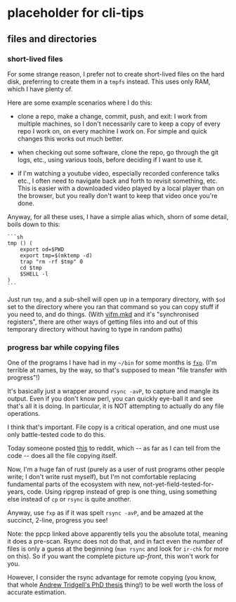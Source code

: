 # placeholder for cli-tips

## files and directories

### short-lived files

For some strange reason, I prefer not to create short-lived files on the hard
disk, preferring to create them in a `tmpfs` instead.  This uses only RAM,
which I have plenty of.

Here are some example scenarios where I do this:

-   clone a repo, make a change, commit, push, and exit: I work from multiple
    machines, so I don't necessarily care to keep a copy of every repo I work
    on, on every machine I work on.  For simple and quick changes this works
    out much better.

-   when checking out some software, clone the repo, go through the git logs,
    etc., using various tools, before deciding if I want to use it.

-   if I'm watching a youtube video, especially recorded conference talks
    etc., I often need to navigate back and forth to revisit something, etc.
    This is easier with a downloaded video played by a local player than on
    the browser, but you really don't want to keep that video once you're
    done.

Anyway, for all these uses, I have a simple alias which, shorn of some detail,
boils down to this:

    ```sh
    tmp () (
        export od=$PWD
        export tmp=$(mktemp -d)
        trap "rm -rf $tmp" 0
        cd $tmp
        $SHELL -l
    )
    ```

Just run `tmp`, and a sub-shell will open up in a temporary directory, with
`$od` set to the directory where you ran that command so you can copy stuff
if you need to, and do things.  (With [vifm.mkd](vifm.mkd) and it's
"synchronised registers", there are other ways of getting files into and out
of this temporary directory without having to type in random paths)

### progress bar while copying files

One of the programs I have had in my `~/bin` for some months is
[`fxp`](fxp.pl).  (I'm terrible at names, by the way, so that's supposed to
mean "file transfer with progress"!)

It's basically just a wrapper around `rsync -avP`, to capture and mangle its
output.  Even if you don't know perl, you can quickly eye-ball it and see
that's all it is doing.  In particular, it is NOT attempting to actually do
any file operations.

I think that's important.  File copy is a critical operation, and one must use
only battle-tested code to do this.

Today someone posted
[this](https://www.reddit.com/r/commandline/comments/bcuagx/announcing_ppcp_a_tool_for_copying_files_and_dirs/)
to reddit, which -- as far as I can tell from the code -- does all the file
copying itself.

Now, I'm a huge fan of rust (purely as a user of rust programs other people
write; I don't write rust myself), but I'm not comfortable replacing
fundamental parts of the ecosystem with new, not-yet-field-tested-for-years,
code.  Using ripgrep instead of grep is one thing, using something else
instead of `cp` or `rsync` is quite another.

Anyway, use `fxp` as if it was spelt `rsync -avP`, and be amazed at the
succinct, 2-line, progress you see!

Note: the ppcp linked above apparently tells you the absolute total, meaning
it does a pre-scan.  Rsync does not do that, and in fact even the *number* of
files is only a guess at the beginning (`man rsync` and look for `ir-chk` for
more on this).  So if you want the complete picture *up-front*, this won't
work for you.

However, I consider the rsync advantage for remote copying (you know, that
whole [Andrew Tridgell's PhD
thesis](https://rsync.samba.org/~tridge/phd_thesis.pdf) thing!) to be well
worth the loss of accurate estimation.

